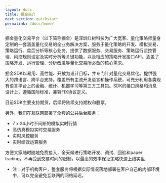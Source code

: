 ```yaml
---
layout: docs
title: 掘金简介
next_section: quickstart
permalink: /docs/home/
---
```


掘金量化交易平台（以下简称掘金）是深圳红树科技为广大宽客、量化策略师量身定制的一套涵盖量化交易的全业务解决方案，服务于量化策略的开发、模拟交易、策略运行、盘后分析等核心业务，提供了数据服务、交易服务、策略运行监控管理、风控规则设定及实时分析等关键功能，以及相应的策略开发接口API，涵盖了策略开发、运行管理、分析改进等量化交易所必备的核心需求。

掘金SDK以易用、高性能、开放为设计目标，并专门针对量化交易优化。提供强大的跨语言、跨平台支持，覆盖所有主流开发语言和操作系统，可充分利用各类现有语言平台上的金融、统计、机器学习等第三方工具包。SDK的接口风格和消息设计上，遵循国际标准，兼容FIX协议定义。

目前SDK主要支持期货，后续将陆续支持期权和股票。

另外，我们在互联网部署了全套的公共后台服务：

- 7 x 24小时不间断的模拟实时行情
- 高仿真模拟实时交易服务
- 实时风控服务
- 实时绩效运算服务

方便大家随时随地免费接入，全天候进行策略开发、调试、回验和paper trading，不再受到交易时间的限制，以最高的效率保证策略快速上线实盘.

* 注：对于机构客户，整套服务将根据实际情况落地部署在客户自己的内部环境中，可以完全避免互联网的网络延迟。
